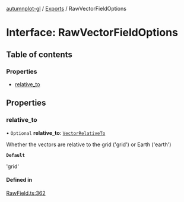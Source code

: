 [autumnplot-gl](../README.md) / [Exports](../modules.md) / RawVectorFieldOptions

# Interface: RawVectorFieldOptions

## Table of contents

### Properties

- [relative\_to](RawVectorFieldOptions.md#relative_to)

## Properties

### relative\_to

• `Optional` **relative\_to**: [`VectorRelativeTo`](../modules.md#vectorrelativeto)

Whether the vectors are relative to the grid ('grid') or Earth ('earth')

**`Default`**

'grid'

#### Defined in

[RawField.ts:362](https://github.com/tsupinie/autumnplot-gl/blob/43ca048/src/RawField.ts#L362)

